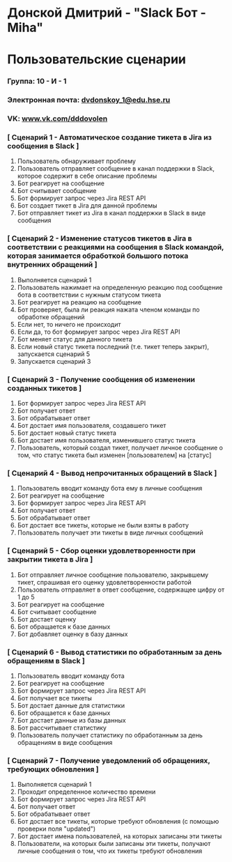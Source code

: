 # Донской Дмитрий - "Slack Бот - Miha"
# Пользовательские сценарии

### Группа: 10 - И - 1
### Электронная почта: dvdonskoy_1@edu.hse.ru
### VK: www.vk.com/dddovolen



### [ Сценарий 1 - Автоматическое создание тикета в Jira из сообщения в Slack ]

1. Пользователь обнаруживает проблему
2. Пользователь отправляет сообщение в канал поддержки в Slack, которое содержит в себе описание проблемы
3. Бот реагирует на сообщение
4. Бот считывает сообщение
5. Бот формирует запрос через Jira REST API
6. Бот создает тикет в Jira для данной проблемы
7. Бот отправляет тикет из Jira в канал поддержки в Slack в виде сообщения

### [ Сценарий 2 - Изменение статусов тикетов в Jira в соответствии с реакциями на сообщения в Slack командой, которая занимается обработкой большого потока внутренних обращений ]

1. Выполняется сценарий 1
2. Пользователь нажимает на определенную реакцию под сообщение бота в соответствии с нужным статусом тикета
3. Бот реагирует на реакцию на сообщение
4. Бот проверяет, была ли реакция нажата членом команды по обработке обращений
5. Если нет, то ничего не происходит
6. Если да, то бот формирует запрос через Jira REST API
7. Бот меняет статус для данного тикета
8. Если новый статус тикета последний (т.е. тикет теперь закрыт), запускается сценарий 5 
9. Запускается сценарий 3

### [ Сценарий 3 - Получение сообщения об изменении созданных тикетов ]

1. Бот формирует запрос через Jira REST API
2. Бот получает ответ
3. Бот обрабатывает ответ
4. Бот достает имя пользователя, создавшего тикет
5. Бот достает новый статус тикета
6. Бот достает имя пользователя, изменившего статус тикета
7. Пользователь, который создал тикет, получает личное сообщение о том, что статус тикета был изменен [пользователем] на [статус]

### [ Сценарий 4 - Вывод непрочитанных обращений в Slack ]

1. Пользователь вводит команду бота ему в личные сообщения
2. Бот реагирует на сообщение
3. Бот формирует запрос через Jira REST API
4. Бот получает ответ
5. Бот обрабатывает ответ
6. Бот достает все тикеты, которые не были взяты в работу
7. Пользователь получает эти тикеты в виде личных сообщений

### [ Сценарий 5 - Сбор оценки удовлетворенности при закрытии тикета в Jira ]

1. Бот отправляет личное сообщение пользователю, закрывшему тикет, спрашивая его оценку удовлетворенности работой
2. Пользователь отправляет в ответ сообщение, содержащее цифру от 1 до 5
3. Бот реагирует на сообщение
4. Бот считывает сообщение
5. Бот достает оценку
6. Бот обращается к базе данных
7. Бот добавляет оценку в базу данных

### [ Сценарий 6 - Вывод статистики по обработанным за день обращениям в Slack ]

1. Пользователь вводит команду бота
2. Бот реагирует на сообщение
3. Бот формирует запрос через Jira REST API
4. Бот получает все тикеты
5. Бот достает данные для статистики
6. Бот обращается к базе данных
7. Бот достает данные из базы данных
8. Бот рассчитывает статистику
9. Пользователь получает статистику по обработанным за день обращениям в виде сообщения

### [ Сценарий 7 -  Получение уведомлений об обращениях, требующих обновления ]

1. Выполняется сценарий 1
2. Проходит определенное количество времени
3. Бот формирует запрос через Jira REST API
4. Бот получает ответ
5. Бот обрабатывает ответ
6. Бот достает все тикеты, которые требуют обновления (с помощью проверки поля "updated")
7. Бот достает имена пользователей, на которых записаны эти тикеты
8. Пользователи, на которых были записаны эти тикеты, получают личные сообщения о том, что их тикеты требуют обновления



